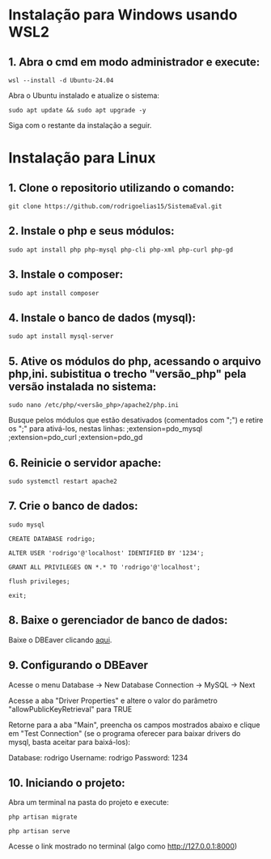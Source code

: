 # Instalação para Windows usando WSL2

## 1. Abra o cmd em modo administrador e execute:

```shell
wsl --install -d Ubuntu-24.04
```

Abra o Ubuntu instalado e atualize o sistema:

```shell
sudo apt update && sudo apt upgrade -y
```

Siga com o restante da instalação a seguir.

# Instalação para Linux

## 1. Clone o repositorio utilizando o comando:

```shell
git clone https://github.com/rodrigoelias15/SistemaEval.git
```

## 2. Instale o php e seus módulos:

```shell
sudo apt install php php-mysql php-cli php-xml php-curl php-gd
```

## 3. Instale o composer:

```shell
sudo apt install composer
```

## 4. Instale o banco de dados (mysql):

```shell
sudo apt install mysql-server
```

## 5. Ative os módulos do php, acessando o arquivo php,ini. subistitua o trecho "versão_php" pela versão instalada no sistema:

```shell
sudo nano /etc/php/<versão_php>/apache2/php.ini
```

Busque pelos módulos que estão desativados (comentados com ";") e retire os ";" para ativá-los, nestas linhas:
;extension=pdo_mysql
;extension=pdo_curl
;extension=pdo_gd

## 6. Reinicie o servidor apache:

```shell
sudo systemctl restart apache2
```

## 7. Crie o banco de dados:

```shell
sudo mysql
```

```shell
CREATE DATABASE rodrigo;
```

```shell
ALTER USER 'rodrigo'@'localhost' IDENTIFIED BY '1234';
```

```shell
GRANT ALL PRIVILEGES ON *.* TO 'rodrigo'@'localhost';
```

```shell
flush privileges;
```

```shell
exit;
```

## 8. Baixe o gerenciador de banco de dados:

Baixe o DBEaver clicando <a href="https://dbeaver.io/download/" target="_blank">aqui</a>.

## 9. Configurando o DBEaver

Acesse o menu Database -> New Database Connection -> MySQL -> Next

Acesse a aba "Driver Properties" e altere o valor do parâmetro "allowPublicKeyRetrieval" para TRUE

Retorne para a aba "Main", preencha os campos mostrados abaixo e clique em "Test Connection" (se o programa oferecer para baixar drivers do mysql, basta aceitar para baixá-los):

Database: rodrigo
Username: rodrigo
Password: 1234

## 10. Iniciando o projeto:

Abra um terminal na pasta do projeto e execute:

```shell
php artisan migrate
```

```shell
php artisan serve
```

Acesse o link mostrado no terminal (algo como http://127.0.0.1:8000)
